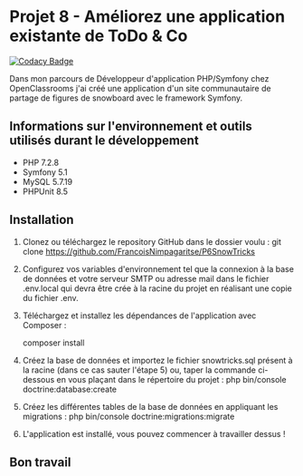 Projet 8 - Améliorez une application existante de ToDo & Co
===========================================================
[![Codacy Badge](https://app.codacy.com/project/badge/Grade/24c0f26e4cae43d9869199013aa173f2)](https://www.codacy.com/gh/FrancoisNimpagaritse/P6SnowTricks/dashboard?utm_source=github.com&amp;utm_medium=referral&amp;utm_content=FrancoisNimpagaritse/P6SnowTricks&amp;utm_campaign=Badge_Grade)

Dans mon parcours de Développeur d'application PHP/Symfony chez OpenClassrooms j'ai créé une application d'un site communautaire de partage de figures de snowboard avec le framework Symfony. 

Informations sur l'environnement et outils utilisés durant le développement
--------------------------------------------------------------------------- 
* PHP 7.2.8
* Symfony 5.1
* MySQL 5.7.19 
* PHPUnit 8.5

Installation
-------------- 

1. Clonez ou téléchargez le repository GitHub dans le dossier voulu :
    git clone https://github.com/FrancoisNimpagaritse/P6SnowTricks
2. Configurez vos variables d'environnement tel que la connexion à la base de données et votre serveur SMTP ou adresse mail dans le fichier .env.local qui devra être crée à la racine du projet en réalisant une copie du fichier .env.

3. Téléchargez et installez les dépendances de l'application avec Composer :

    composer install

4. Créez la base de données et importez le fichier snowtricks.sql présent à la racine (dans ce cas sauter l'étape 5) ou, taper la commande ci-dessous en vous plaçant dans le répertoire du projet :
    php bin/console doctrine:database:create
    
5. Créez les différentes tables de la base de données en appliquant les migrations :
    php bin/console doctrine:migrations:migrate

6. L'application est installé, vous pouvez commencer à travailler dessus !

Bon travail
-------------